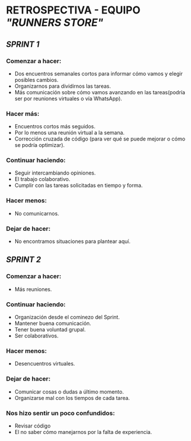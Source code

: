 # **RETROSPECTIVA - EQUIPO _"RUNNERS STORE"_**

## _SPRINT 1_

### Comenzar a hacer:

* Dos encuentros semanales cortos para informar cómo vamos y elegir posibles cambios.
* Organizarnos para dividirnos las tareas.
* Más comunicación sobre cómo vamos avanzando en las tareas(podría ser por reuniones virtuales o vía WhatsApp).

### Hacer más:

* Encuentros cortos más seguidos.
* Por lo menos una reunión virtual a la semana.
* Corrección cruzada de código (para ver qué se puede mejorar o cómo se podría optimizar).

###	Continuar haciendo:

* Seguir intercambiando opiniones.
* El trabajo colaborativo.
* Cumplir con las tareas solicitadas en tiempo y forma.

### Hacer menos:

* No comunicarnos.

### Dejar de hacer:

* No encontramos situaciones para plantear aquí.    




## _SPRINT 2_

### Comenzar a hacer:

* Más reuniones.

### Continuar haciendo:

* Organización desde el cominezo del Sprint.
* Mantener buena comunicación.
* Tener buena voluntad grupal.
* Ser colaborativos.

### Hacer menos:

* Desencuentros virtuales.

### Dejar de hacer:

* Comunicar cosas o dudas a último momento.
* Organizarse mal con los tiempos de cada tarea.

### Nos hizo sentir un poco confundidos:

* Revisar código
* El no saber cómo manejarnos por la falta de experiencia.

